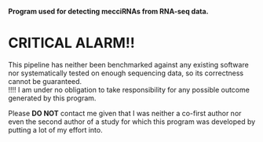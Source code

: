 __Program used for detecting mecciRNAs from RNA-seq data.__
# CRITICAL ALARM!!
This pipeline has neither been benchmarked against any existing software nor systematically tested on enough sequencing data, so its correctness cannot be guaranteed.  
!!!! I am under no obligation to take responsibility for any possible outcome generated by this program.

Please __DO NOT__ contact me given that I was neither a co-first author nor even the second author of a study for which this program was developed by putting a lot of my effort into. 
